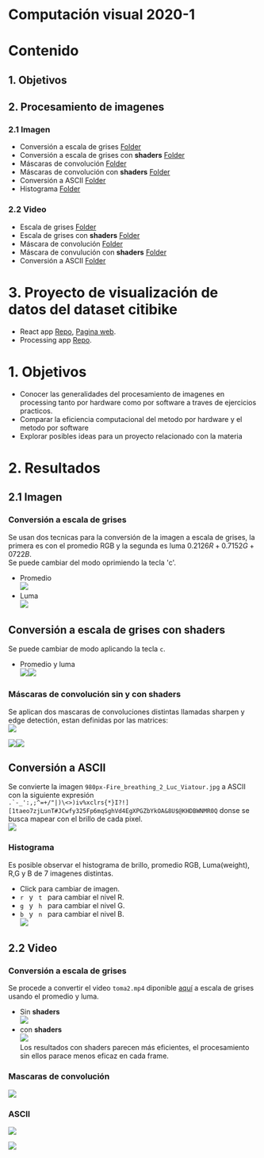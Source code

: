 # Computación visual 2020-1
<!-- 
| Integrante  | Correo   |
|---|---|
| Johnathan Leon Andres Leon Rodriguez | jaleonro@unal.edu.co   |
|Nicolás Parra Ramos| niparrrara@unal.edu.co | -->

# Contenido
## 1. Objetivos
## 2.  Procesamiento de imagenes
### 2.1 Imagen
- Conversión a escala de grises [Folder](https://github.com/visual-computing-2020-G1/Procesamiento-de-imagenes/tree/master/GrayScale)
- Conversión a escala de grises con **shaders** [Folder](https://github.com/visual-computing-2020-G1/**Procesamiento**-de-imagenes/tree/master/GrayScaleShaders/GrayScaleShaders)
- Máscaras de convolución [Folder](https://github.com/-visual-computing-2020-G1/Procesamiento-de-imagenes/tree/master/Convolutions/Convolutions)
- Máscaras de convolución con **shaders** [Folder](https://github.com/-visual-computing-2020-G1/Procesamiento-de-imagenes/tree/master/ConvolutionsShaders/ConvolutionsShaders)
- Conversión a ASCII [Folder](https://github.com/visual-computing-2020-G1/Procesamiento-de-imagenes/tree/master/ImgToASCII)
- Histograma [Folder](https://github.com/visual-computing-2020-G1/Procesamiento-de-imagenes/tree/master/histograma)

### 2.2 Video

- Escala de grises [Folder](https://github.com/visual-computing-2020-G1/Procesamiento-de-imagenes/tree/master/GrayScaleVideo/GrayScaleVideo)
- Escala de grises con **shaders** [Folder](https:/****/github.com/visual-computing-2020-G1/Procesamiento-de-imagenes/tree/master/GrayScaleVideoShaders)
- Máscara de convolución [Folder](https://github.com/visual-computing-2020-G1/Procesamiento-de-imagenes/tree/master/ConvolutionsVideo)
- Máscara de convulución con **shaders** [Folder](https://github.com/visual-computing-2020-G1/Procesamiento-de-imagenes/tree/master/ConvolutionsVideoShaders)
- Conversión a ASCII [Folder](https://github.com/visual-computing-2020-G1/Procesamiento-de-imagenes/tree/master/VideoToAscii )
# 3. Proyecto de visualización de datos del dataset citibike
- React app [Repo](https://github.com/visual-computing-2020-G1/visualizations), [Pagina web](https://visual-computing-2020-g1.github.io/visualizations/).
- Processing app [Repo](https://github.com/visual-computing-2020-G1/Visualizacion-con-Processing).


#  1. Objetivos
- Conocer las generalidades del procesamiento de imagenes en processing tanto por hardware como por software a traves de ejercicios practicos.
- Comparar la eficiencia computacional del metodo por hardware y el metodo por software
- Explorar posibles ideas para un proyecto relacionado con la materia


#  2. Resultados
## 2.1 Imagen


### Conversión a escala de grises
Se usan dos tecnicas para la conversión de la imagen a escala de grises, la primera es con el promedio RGB y la segunda es luma $0.2126R + 0.7152G + 0722B$.<br>
Se puede cambiar del modo oprimiendo la tecla 'c'.
- Promedio <br>
![](/mdImages/imgAVG.PNG)
- Luma <br>
![](/mdImages/imgLuma.PNG)

## Conversión a escala de grises con **shaders**

Se puede cambiar de modo aplicando la tecla <code>c</code>.
- Promedio y luma 
  <br>
![](/mdImages/imgAVGShader.PNG)![](/mdImages/imgLumaShader.PNG)

### Máscaras de convolución sin y con shaders

Se aplican dos mascaras de convoluciones distintas llamadas sharpen y edge detectión, estan definidas por las matrices: <br>
![](/mdImages/matrix.PNG)
<!-- $$
edgeDetection  = 
\begin{pmatrix}
-1 & -1 & -1\\
-1 & 9 & -1\\
-1 & -1 & -1
\end{pmatrix}
sharpen  = 
\begin{pmatrix}
1 & -2 & 1\\
-2 & 5 & -2\\
1 & -2 & 1
\end{pmatrix}
$$ -->
![](/mdImages/edgeDetection.png)![](/mdImages/sharper.png)
## Conversión a ASCII
Se convierte la imagen <code>980px-Fire_breathing_2_Luc_Viatour.jpg</code> a ASCII con la siguiente expresión
    <code>  .`-_':,;^=+/\"|)\\<>)iv%xclrs{*}I?!][1taeo7zjLunT#JCwfy325Fp6mqSghVd4EgXPGZbYkOA&8U$@KHDBWNMR0Q</code>
donse se busca mapear con el brillo de cada pixel. <br>
![](/mdImages/imgToAscii.png)

### Histograma
Es posible observar el histograma de brillo, promedio RGB, Luma(weight), R,G y B de 7 imagenes distintas.

- Click para cambiar de imagen.
-  <code>r </code> y <code> t </code> para cambiar el nivel R.
-  <code>g </code> y <code> h </code> para cambiar el nivel G.
-  <code>b </code> y <code> n </code> para cambiar el nivel B. <br>
![](/mdImages/histograma.png)

##  2.2 Video
### Conversión a escala de grises
Se procede a convertir el video <code>toma2.mp4</code> diponible [aquí](https://github.com/visual-computing-2020-G1/Procesamiento-de-imagenes/blob/master/GrayScaleVideo/GrayScaleVideo/data/toma2.mp4) a escala de grises usando el promedio y luma. 
- Sin **shaders** <br>
![](/mdImages/grayScaleVideo.PNG)
- con **shaders** <br>
![](/mdImages/grayScaleVideoShaders.PNG)<br>
Los resultados con shaders parecen más eficientes, el procesamiento sin ellos parace menos eficaz en cada frame.
### Mascaras de convolución

![](/mdImages/videoConv.PNG)

### ASCII
![](/mdImages/ASCIIVIDEO.PNG)

![](/mdImages/GroupColumn-20200616.svg)




